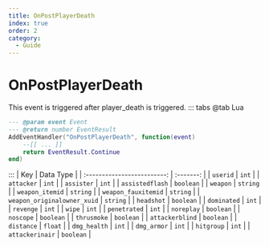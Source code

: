 ```yaml
---
title: OnPostPlayerDeath
index: true
order: 2
category:
  - Guide
---
```


# OnPostPlayerDeath
This event is triggered after player_death is triggered.
::: tabs
@tab Lua
```lua
--- @param event Event
--- @return number EventResult
AddEventHandler("OnPostPlayerDeath", function(event)
    --[[ ... ]]
    return EventResult.Continue
end)
```

:::
|             Key             | Data Type |
| :-------------------------: | :-------: |
|           `userid`          |   `int`   |
|          `attacker`         |   `int`   |
|          `assister`         |   `int`   |
|       `assistedflash`       | `boolean` |
|           `weapon`          |  `string` |
|       `weapon_itemid`       |  `string` |
|     `weapon_fauxitemid`     |  `string` |
| `weapon_originalowner_xuid` |  `string` |
|          `headshot`         | `boolean` |
|         `dominated`         |   `int`   |
|          `revenge`          |   `int`   |
|            `wipe`           |   `int`   |
|         `penetrated`        |   `int`   |
|          `noreplay`         | `boolean` |
|          `noscope`          | `boolean` |
|         `thrusmoke`         | `boolean` |
|       `attackerblind`       | `boolean` |
|          `distance`         |  `float`  |
|         `dmg_health`        |   `int`   |
|         `dmg_armor`         |   `int`   |
|          `hitgroup`         |   `int`   |
|       `attackerinair`       | `boolean` |